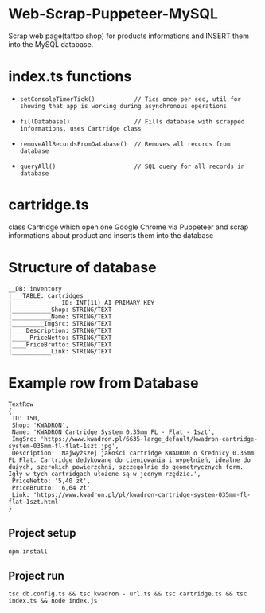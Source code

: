 # Web-Scrap-Puppeteer-MySQL
Scrap web page(tattoo shop) for products informations and INSERT them into the MySQL database.

# index.ts functions
  *     setConsoleTimerTick()           // Tics once per sec, util for showing that app is working during asynchronous operations
  *     fillDatabase()                  // Fills database with scrapped informations, uses Cartridge class
  *     removeAllRecordsFromDatabase()  // Removes all records from database
  *     queryAll()                      // SQL query for all records in database

# cartridge.ts
  class Cartridge which open one Google Chrome via Puppeteer and scrap informations about product and inserts them into the database

# Structure of database
```
__DB: inventory
|___TABLE: cartridges
|______________ID: INT(11) AI PRIMARY KEY
|___________Shop: STRING/TEXT
|___________Name: STRING/TEXT
|_________ImgSrc: STRING/TEXT
|____Description: STRING/TEXT
|_____PriceNetto: STRING/TEXT
|____PriceBrutto: STRING/TEXT
|___________Link: STRING/TEXT
```

# Example row from Database
```
TextRow
{ 
 ID: 150,
 Shop: 'KWADRON',
 Name: 'KWADRON Cartridge System 0.35mm FL - Flat - 1szt',
 ImgSrc: 'https://www.kwadron.pl/6635-large_default/kwadron-cartridge-system-035mm-fl-flat-1szt.jpg',
 Description: 'Najwyższej jakości cartridge KWADRON o średnicy 0.35mm FL Flat. Cartridge dedykowane do cieniowania i wypełnień, idealne do dużych, szerokich powierzchni, szczególnie do geometrycznych form. Igły w tych cartridgach ułożone są w jednym rzędzie.',
 PriceNetto: '5,40 zł',
 PriceBrutto: '6,64 zł',
 Link: 'https://www.kwadron.pl/pl/kwadron-cartridge-system-035mm-fl-flat-1szt.html'
}
```

## Project setup
```
npm install
```

## Project run
```
tsc db.config.ts && tsc kwadron - url.ts && tsc cartridge.ts && tsc index.ts && node index.js
```
